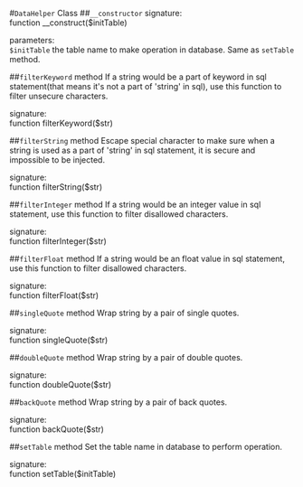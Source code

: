#`DataHelper` Class
##`__constructor`
signature:  
function __construct($initTable)

parameters:  
`$initTable` the table name to make operation in database. Same as `setTable` method.

##`filterKeyword` method
If a string would be a part of keyword in sql statement(that means it's not a part of 'string' in sql), use this function to filter unsecure characters.

signature:  
function filterKeyword($str)

##`filterString` method
Escape special character to make sure when a string is used as a part of 'string' in sql statement, it is secure and impossible to be injected.

signature:  
function filterString($str)

##`filterInteger` method
If a string would be an integer value in sql statement, use this function to filter disallowed characters.

signature:  
function filterInteger($str)

##`filterFloat` method
If a string would be an float value in sql statement, use this function to filter disallowed characters.

signature:  
function filterFloat($str)

##`singleQuote` method
Wrap string by a pair of single quotes.

signature:  
function singleQuote($str)

##`doubleQuote` method
Wrap string by a pair of double quotes.

signature:  
function doubleQuote($str)

##`backQuote` method
Wrap string by a pair of back quotes.

signature:  
function backQuote($str)

##`setTable` method
Set the table name in database to perform operation.

signature:  
function setTable($initTable)
